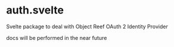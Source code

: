 # auth.svelte
Svelte package to deal with Object Reef OAuth 2 Identity Provider

docs will be performed in the near future

